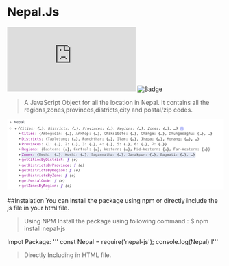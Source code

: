 # Nepal.Js 
![Last Commit](https://img.shields.io/github/last-commit/ramanic/nepal.js) ![Badge](https://img.shields.io/npm/l/nepal-js)

>A JavaScript Object for all the location in Nepal. It contains all the regions,zones,provinces,districts,city and postal/zip codes.<br>

![Nepal.js](/screenshots/nepal.png?raw=true "Nepal.js")

##Instalation
You can install the package using npm or directly include the js file in your html file.
>Using NPM
Install the package using following command :
$ npm install nepal-js

Impot Package: 
'''
const Nepal = require('nepal-js');
console.log(Nepal)
I'''
>Directly Including in HTML file.

